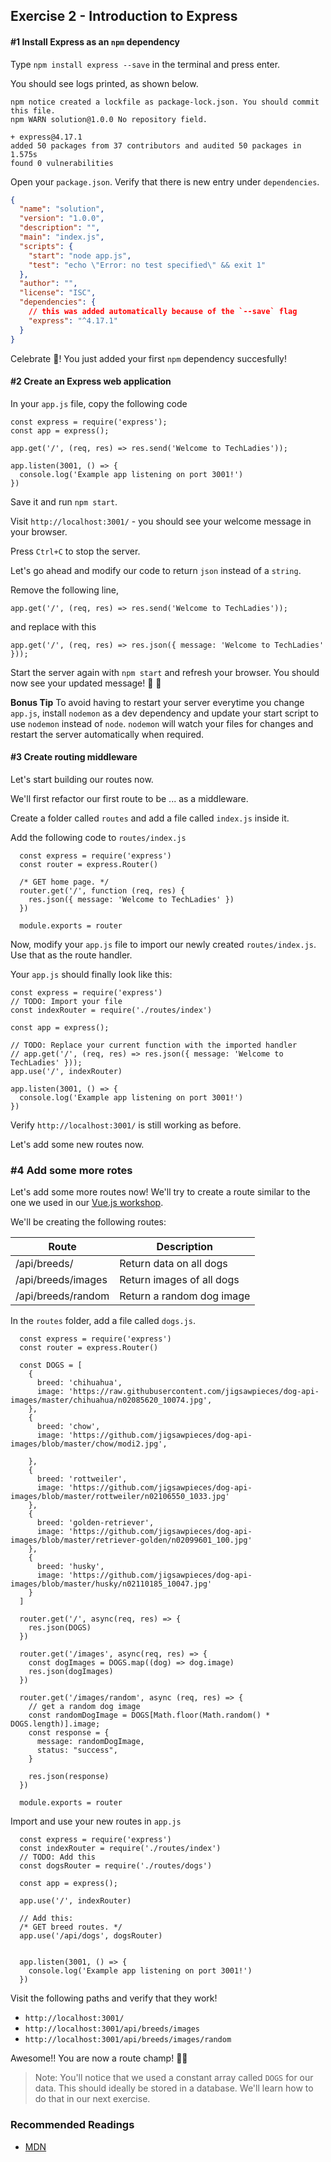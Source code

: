 ## Exercise 2 - Introduction to Express

#### #1 Install Express as an `npm` dependency

Type `npm install express --save` in the terminal and press enter.

You should see logs printed, as shown below.

```
npm notice created a lockfile as package-lock.json. You should commit this file.
npm WARN solution@1.0.0 No repository field.

+ express@4.17.1
added 50 packages from 37 contributors and audited 50 packages in 1.575s
found 0 vulnerabilities
```

Open your `package.json`. Verify that there is new entry under `dependencies`.

```json
{
  "name": "solution",
  "version": "1.0.0",
  "description": "",
  "main": "index.js",
  "scripts": {
    "start": "node app.js",
    "test": "echo \"Error: no test specified\" && exit 1"
  },
  "author": "",
  "license": "ISC",
  "dependencies": {
    // this was added automatically because of the `--save` flag
    "express": "^4.17.1"
  }
}
```

Celebrate :tada:! You just added your first `npm` dependency succesfully!

#### #2 Create an Express web application

In your `app.js` file, copy the following code

```node
const express = require('express');
const app = express();

app.get('/', (req, res) => res.send('Welcome to TechLadies'));

app.listen(3001, () => {
  console.log('Example app listening on port 3001!')
})
```

Save it and run `npm start`.

Visit `http://localhost:3001/` - you should see your welcome message in your browser.

Press `Ctrl+C` to stop the server.

Let's go ahead and modify our code to return `json` instead of a `string`.

Remove the following line,
```node
app.get('/', (req, res) => res.send('Welcome to TechLadies'));
```
and replace with this
```node
app.get('/', (req, res) => res.json({ message: 'Welcome to TechLadies' }));
```

Start the server again with `npm start` and refresh your browser. You should now see your updated message! :clap: :clap:

**Bonus Tip**
To avoid having to restart your server everytime you change `app.js`, install `nodemon` as a dev dependency and update your start script to use `nodemon` instead of `node`. `nodemon` will watch your files for changes and restart the server automatically when required.

#### #3 Create routing middleware

Let's start building our routes now.

We'll first refactor our first route to be ... as a middleware.

Create a folder called `routes` and add a file called `index.js` inside it.

Add the following code to `routes/index.js`

```node
  const express = require('express')
  const router = express.Router()

  /* GET home page. */
  router.get('/', function (req, res) {
    res.json({ message: 'Welcome to TechLadies' })
  })

  module.exports = router
```

Now, modify your `app.js` file to import our newly created `routes/index.js`. Use that as the route handler.

Your `app.js` should finally look like this:
```node
const express = require('express')
// TODO: Import your file
const indexRouter = require('./routes/index')

const app = express();

// TODO: Replace your current function with the imported handler
// app.get('/', (req, res) => res.json({ message: 'Welcome to TechLadies' }));
app.use('/', indexRouter)

app.listen(3001, () => {
  console.log('Example app listening on port 3001!')
})
```

Verify `http://localhost:3001/` is still working as before.

Let's add some new routes now.


### #4 Add some more rotes

Let's add some more routes now! We'll try to create a route similar to the one we used in our [Vue.js workshop]().

We'll be creating the following routes:


| Route       | Description |
| ----------- | ----------- |
| /api/breeds/      | Return data on all dogs          |
| /api/breeds/images   | Return images of all dogs        |
| /api/breeds/random   | Return a random dog image        |


In the `routes` folder, add a file called `dogs.js`.

```node
  const express = require('express')
  const router = express.Router()

  const DOGS = [
    {
      breed: 'chihuahua',
      image: 'https://raw.githubusercontent.com/jigsawpieces/dog-api-images/master/chihuahua/n02085620_10074.jpg',
    },
    {
      breed: 'chow',
      image: 'https://github.com/jigsawpieces/dog-api-images/blob/master/chow/modi2.jpg',

    },
    {
      breed: 'rottweiler',
      image: 'https://github.com/jigsawpieces/dog-api-images/blob/master/rottweiler/n02106550_1033.jpg'
    },
    {
      breed: 'golden-retriever',
      image: 'https://github.com/jigsawpieces/dog-api-images/blob/master/retriever-golden/n02099601_100.jpg'
    },
    {
      breed: 'husky',
      image: 'https://github.com/jigsawpieces/dog-api-images/blob/master/husky/n02110185_10047.jpg'
    }
  ]

  router.get('/', async(req, res) => {
    res.json(DOGS)
  })

  router.get('/images', async(req, res) => {
    const dogImages = DOGS.map((dog) => dog.image)
    res.json(dogImages)
  })

  router.get('/images/random', async (req, res) => {
    // get a random dog image
    const randomDogImage = DOGS[Math.floor(Math.random() * DOGS.length)].image;
    const response = {
      message: randomDogImage,
      status: "success",
    }

    res.json(response)
  })

  module.exports = router
```

Import and use your new routes in `app.js`
```node
  const express = require('express')
  const indexRouter = require('./routes/index')
  // TODO: Add this
  const dogsRouter = require('./routes/dogs')

  const app = express();

  app.use('/', indexRouter)

  // Add this:
  /* GET breed routes. */
  app.use('/api/dogs', dogsRouter)


  app.listen(3001, () => {
    console.log('Example app listening on port 3001!')
  })
```

Visit the following paths and verify that they work!

- `http://localhost:3001/`
- `http://localhost:3001/api/breeds/images`
- `http://localhost:3001/api/breeds/images/random`


Awesome!! You are now a route champ! :tada::tada:

> Note: You'll notice that we used a constant array called `DOGS` for our data. This should ideally be stored in a database. We'll learn how to do that in our next exercise.

### Recommended Readings

- [MDN](https://developer.mozilla.org/en-US/docs/Learn/Server-side/Express_Nodejs/development_environment)